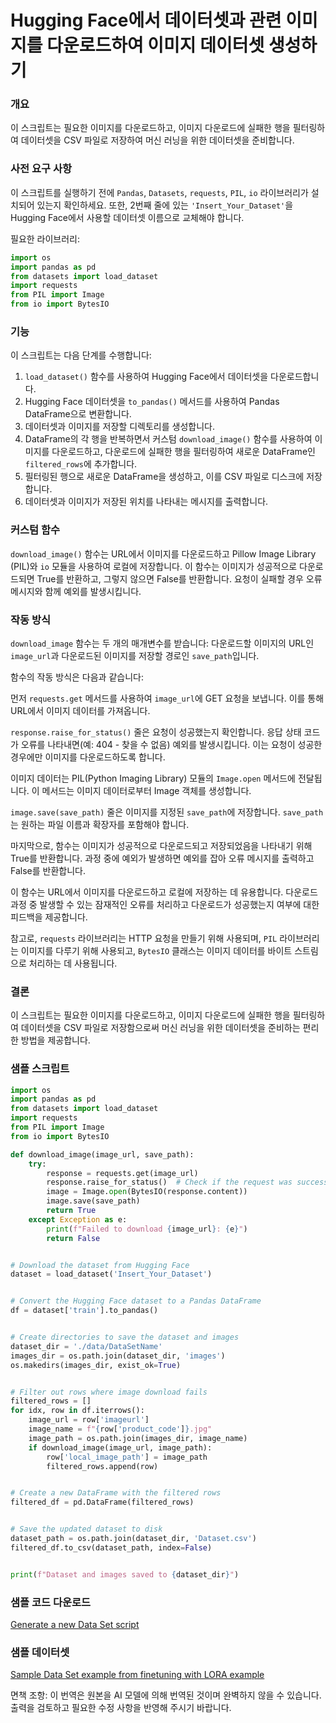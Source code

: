 # Hugging Face에서 데이터셋과 관련 이미지를 다운로드하여 이미지 데이터셋 생성하기

### 개요

이 스크립트는 필요한 이미지를 다운로드하고, 이미지 다운로드에 실패한 행을 필터링하여 데이터셋을 CSV 파일로 저장하여 머신 러닝을 위한 데이터셋을 준비합니다.

### 사전 요구 사항

이 스크립트를 실행하기 전에 `Pandas`, `Datasets`, `requests`, `PIL`, `io` 라이브러리가 설치되어 있는지 확인하세요. 또한, 2번째 줄에 있는 `'Insert_Your_Dataset'`을 Hugging Face에서 사용할 데이터셋 이름으로 교체해야 합니다.

필요한 라이브러리:

```python
import os
import pandas as pd
from datasets import load_dataset
import requests
from PIL import Image
from io import BytesIO
```

### 기능

이 스크립트는 다음 단계를 수행합니다:

1. `load_dataset()` 함수를 사용하여 Hugging Face에서 데이터셋을 다운로드합니다.
2. Hugging Face 데이터셋을 `to_pandas()` 메서드를 사용하여 Pandas DataFrame으로 변환합니다.
3. 데이터셋과 이미지를 저장할 디렉토리를 생성합니다.
4. DataFrame의 각 행을 반복하면서 커스텀 `download_image()` 함수를 사용하여 이미지를 다운로드하고, 다운로드에 실패한 행을 필터링하여 새로운 DataFrame인 `filtered_rows`에 추가합니다.
5. 필터링된 행으로 새로운 DataFrame을 생성하고, 이를 CSV 파일로 디스크에 저장합니다.
6. 데이터셋과 이미지가 저장된 위치를 나타내는 메시지를 출력합니다.

### 커스텀 함수

`download_image()` 함수는 URL에서 이미지를 다운로드하고 Pillow Image Library (PIL)와 `io` 모듈을 사용하여 로컬에 저장합니다. 이 함수는 이미지가 성공적으로 다운로드되면 True를 반환하고, 그렇지 않으면 False를 반환합니다. 요청이 실패할 경우 오류 메시지와 함께 예외를 발생시킵니다.

### 작동 방식

`download_image` 함수는 두 개의 매개변수를 받습니다: 다운로드할 이미지의 URL인 `image_url`과 다운로드된 이미지를 저장할 경로인 `save_path`입니다.

함수의 작동 방식은 다음과 같습니다:

먼저 `requests.get` 메서드를 사용하여 `image_url`에 GET 요청을 보냅니다. 이를 통해 URL에서 이미지 데이터를 가져옵니다.

`response.raise_for_status()` 줄은 요청이 성공했는지 확인합니다. 응답 상태 코드가 오류를 나타내면(예: 404 - 찾을 수 없음) 예외를 발생시킵니다. 이는 요청이 성공한 경우에만 이미지를 다운로드하도록 합니다.

이미지 데이터는 PIL(Python Imaging Library) 모듈의 `Image.open` 메서드에 전달됩니다. 이 메서드는 이미지 데이터로부터 Image 객체를 생성합니다.

`image.save(save_path)` 줄은 이미지를 지정된 `save_path`에 저장합니다. `save_path`는 원하는 파일 이름과 확장자를 포함해야 합니다.

마지막으로, 함수는 이미지가 성공적으로 다운로드되고 저장되었음을 나타내기 위해 True를 반환합니다. 과정 중에 예외가 발생하면 예외를 잡아 오류 메시지를 출력하고 False를 반환합니다.

이 함수는 URL에서 이미지를 다운로드하고 로컬에 저장하는 데 유용합니다. 다운로드 과정 중 발생할 수 있는 잠재적인 오류를 처리하고 다운로드가 성공했는지 여부에 대한 피드백을 제공합니다.

참고로, `requests` 라이브러리는 HTTP 요청을 만들기 위해 사용되며, `PIL` 라이브러리는 이미지를 다루기 위해 사용되고, `BytesIO` 클래스는 이미지 데이터를 바이트 스트림으로 처리하는 데 사용됩니다.

### 결론

이 스크립트는 필요한 이미지를 다운로드하고, 이미지 다운로드에 실패한 행을 필터링하여 데이터셋을 CSV 파일로 저장함으로써 머신 러닝을 위한 데이터셋을 준비하는 편리한 방법을 제공합니다.

### 샘플 스크립트

```python
import os
import pandas as pd
from datasets import load_dataset
import requests
from PIL import Image
from io import BytesIO

def download_image(image_url, save_path):
    try:
        response = requests.get(image_url)
        response.raise_for_status()  # Check if the request was successful
        image = Image.open(BytesIO(response.content))
        image.save(save_path)
        return True
    except Exception as e:
        print(f"Failed to download {image_url}: {e}")
        return False


# Download the dataset from Hugging Face
dataset = load_dataset('Insert_Your_Dataset')


# Convert the Hugging Face dataset to a Pandas DataFrame
df = dataset['train'].to_pandas()


# Create directories to save the dataset and images
dataset_dir = './data/DataSetName'
images_dir = os.path.join(dataset_dir, 'images')
os.makedirs(images_dir, exist_ok=True)


# Filter out rows where image download fails
filtered_rows = []
for idx, row in df.iterrows():
    image_url = row['imageurl']
    image_name = f"{row['product_code']}.jpg"
    image_path = os.path.join(images_dir, image_name)
    if download_image(image_url, image_path):
        row['local_image_path'] = image_path
        filtered_rows.append(row)


# Create a new DataFrame with the filtered rows
filtered_df = pd.DataFrame(filtered_rows)


# Save the updated dataset to disk
dataset_path = os.path.join(dataset_dir, 'Dataset.csv')
filtered_df.to_csv(dataset_path, index=False)


print(f"Dataset and images saved to {dataset_dir}")
```

### 샘플 코드 다운로드
[Generate a new Data Set script](../../../../code/04.Finetuning/generate_dataset.py)

### 샘플 데이터셋
[Sample Data Set example from finetuning with LORA example](../../../../code/04.Finetuning/olive-ort-example/dataset/dataset-classification.json)

면책 조항: 이 번역은 원본을 AI 모델에 의해 번역된 것이며 완벽하지 않을 수 있습니다. 
출력을 검토하고 필요한 수정 사항을 반영해 주시기 바랍니다.